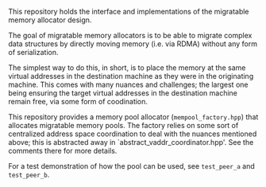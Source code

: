 
This repository holds the interface and implementations of the migratable memory allocator design.

The goal of migratable memory allocators is to be able to migrate complex data structures by directly moving memory (i.e. via RDMA) without any form of serialization.

The simplest way to do this, in short, is to place the memory at the same virtual addresses in the destination machine as they were in the originating machine. This comes with many nuances and challenges; the largest one being ensuring the target virtual addresses in the destination machine remain free, via some form of coodination.

This repository provides a memory pool allocator (`mempool_factory.hpp`) that allocates migratable memory pools. The factory relies on some sort of centralized address space coordination to deal with the nuances mentioned above; this is abstracted away in `abstract_vaddr_coordinator.hpp'. See the comments there for more details.

For a test demonstration of how the pool can be used, see `test_peer_a` and `test_peer_b`.
